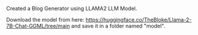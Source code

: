 Created a Blog Generator using LLAMA2 LLM Model.

Download the model from here: https://huggingface.co/TheBloke/Llama-2-7B-Chat-GGML/tree/main
and save it in a folder named "model".
